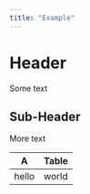 ```yaml
---
title: "Example"
---
```


# Header

Some text

## Sub-Header

More text

| A | Table |
| - | -- |
| hello | world |